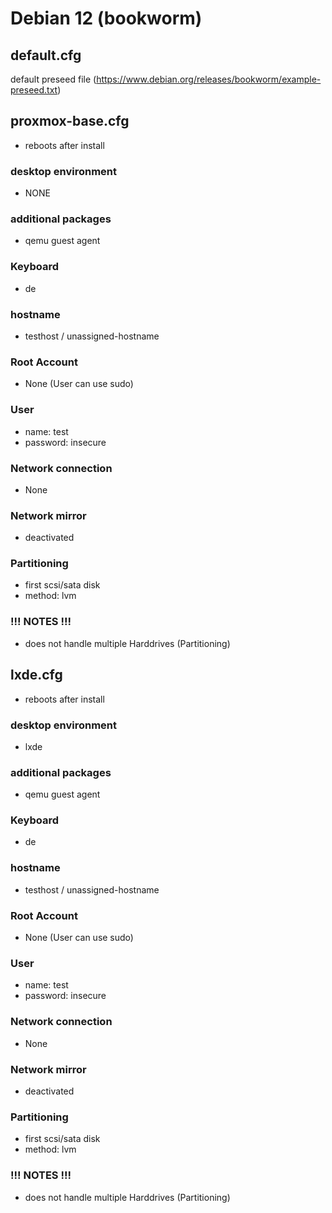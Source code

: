 # Debian 12 (bookworm)

## default.cfg

default preseed file (https://www.debian.org/releases/bookworm/example-preseed.txt)



## proxmox-base.cfg

- reboots after install

### desktop environment

- NONE

### additional packages

- qemu guest agent

### Keyboard

- de

### hostname

- testhost / unassigned-hostname

### Root Account

- None (User can use sudo)

### User

- name: test
- password: insecure

### Network connection

- None

### Network mirror

- deactivated

### Partitioning

- first scsi/sata disk
- method: lvm

### !!! NOTES !!!
- does not handle multiple Harddrives (Partitioning)



## lxde.cfg

 - reboots after install

### desktop environment

- lxde

### additional packages

- qemu guest agent

### Keyboard

- de

### hostname

- testhost / unassigned-hostname

### Root Account

- None (User can use sudo)

### User

- name: test
- password: insecure

### Network connection

- None

### Network mirror

- deactivated

### Partitioning

- first scsi/sata disk
- method: lvm

### !!! NOTES !!!
- does not handle multiple Harddrives (Partitioning)

